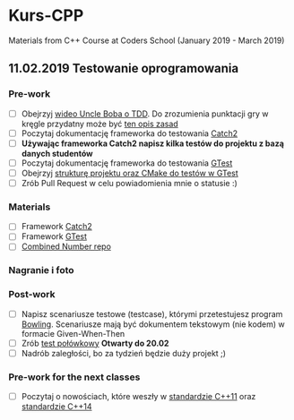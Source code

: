 # Kurs-CPP
Materials from C++ Course at Coders School (January 2019 - March 2019)

## 11.02.2019 Testowanie oprogramowania

### Pre-work 
- [ ] Obejrzyj [wideo Uncle Boba o TDD](https://trello-attachments.s3.amazonaws.com/5b20ebcd819b419f2d65c274/5b5d70bf109bc670f6d8d10d/90fb5c9305b6e8092df116da1c845210/fm_CleanCode-E6-P2-540p.mp4). Do zrozumienia punktacji gry w kręgle przydatny może być [ten opis zasad](bowling.txt)
- [ ] Poczytaj dokumentację frameworka do testowania [Catch2](https://github.com/catchorg/Catch2/blob/master/docs/tutorial.md)
- [ ] **Używając frameworka Catch2 napisz kilka testów do projektu z bazą danych studentów**
- [ ] Poczytaj dokumentację frameworka do testowania [GTest](https://github.com/google/googletest/blob/master/googletest/docs/primer.md)
- [ ] Obejrzyj [strukturę projektu oraz CMake do testów w GTest](https://github.com/LordLukin/CombinedNumber)
- [ ] Zrób Pull Request w celu powiadomienia mnie o statusie :)

### Materials
- [ ] Framework [Catch2](https://github.com/catchorg/Catch2/blob/master/docs/tutorial.md)
- [ ] Framework [GTest](https://github.com/google/googletest/blob/master/googletest/docs/primer.md)
- [ ] [Combined Number repo](https://github.com/LordLukin/CombinedNumber)

### Nagranie i foto


### Post-work
- [ ] Napisz scenariusze testowe (testcase), którymi przetestujesz program [Bowling](bowling.txt). Scenariusze mają być dokumentem tekstowym (nie kodem) w formacie Given-When-Then
- [ ] Zrób [test połówkowy](https://goo.gl/forms/MVSKwDMZYmJAq95W2) **Otwarty do 20.02**
- [ ] Nadrób zaległości, bo za tydzień będzie duży projekt ;)

### Pre-work for the next classes
- [ ] Poczytaj o nowościach, które weszły w [standardzie C++11](https://en.wikipedia.org/wiki/C%2B%2B11) oraz [standardzie C++14](https://en.wikipedia.org/wiki/C%2B%2B14)


